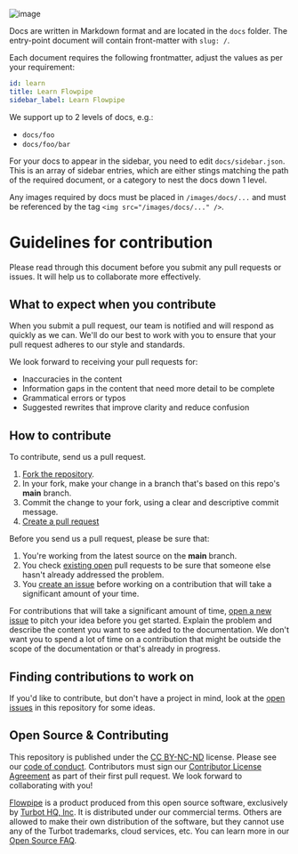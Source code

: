 ![image](https://flowpipe.io/images/open_graph_preview.png)

<!-- # Flowpipe docs format & structure -->

Docs are written in Markdown format and are located in the `docs` folder. The entry-point document will contain front-matter with `slug: /`.

Each document requires the following frontmatter, adjust the values as per your requirement:

```yaml
id: learn
title: Learn Flowpipe
sidebar_label: Learn Flowpipe
```

We support up to 2 levels of docs, e.g.:

- `docs/foo`
- `docs/foo/bar`

For your docs to appear in the sidebar, you need to edit `docs/sidebar.json`. This is an array of sidebar entries, which are either stings matching the path of the required document, or a category to nest the docs down 1 level.

Any images required by docs must be placed in `/images/docs/...` and must be referenced by the tag `<img src="/images/docs/..." />`.

# Guidelines for contribution

<!-- Thank you for your interest in contributing to Flowpipe documentation! We greatly value feedback and contributions from our community. -->

Please read through this document before you submit any pull requests or issues. It will help us to collaborate more effectively.

## What to expect when you contribute

When you submit a pull request, our team is notified and will respond as quickly as we can. We'll do our best to work with you to ensure that your pull request adheres to our style and standards.

We look forward to receiving your pull requests for:

- Inaccuracies in the content
- Information gaps in the content that need more detail to be complete
- Grammatical errors or typos
- Suggested rewrites that improve clarity and reduce confusion

## How to contribute

To contribute, send us a pull request.

1. [Fork the repository](https://help.github.com/articles/fork-a-repo/).
2. In your fork, make your change in a branch that's based on this repo's **main** branch.
3. Commit the change to your fork, using a clear and descriptive commit message.
4. [Create a pull request](https://help.github.com/articles/creating-a-pull-request-from-a-fork/)

Before you send us a pull request, please be sure that:

1. You're working from the latest source on the **main** branch.
2. You check [existing open](https://github.com/turbot/flowpipe-docs/pulls) pull requests to be sure that someone else hasn't already addressed the problem.
3. You [create an issue](https://github.com/turbot/flowpipe-docs/issues/new) before working on a contribution that will take a significant amount of your time.

For contributions that will take a significant amount of time, [open a new issue](https://github.com/turbot/flowpipe-docs/issues/new) to pitch your idea before you get started. Explain the problem and describe the content you want to see added to the documentation. We don't want you to spend a lot of time on a contribution that might be outside the scope of the documentation or that's already in progress.

## Finding contributions to work on

If you'd like to contribute, but don't have a project in mind, look at the [open issues](https://github.com/turbot/flowpipe-docs/issues/news) in this repository for some ideas.

## Open Source & Contributing

This repository is published under the [CC BY-NC-ND](https://creativecommons.org/licenses/by-nc-nd/4.0/) license. Please see our [code of conduct](https://github.com/turbot/.github/blob/main/CODE_OF_CONDUCT.md). Contributors must sign our [Contributor License Agreement](https://turbot.com/open-source#cla) as part of their first pull request. We look forward to collaborating with you!

[Flowpipe](https://flowpipe.io) is a product produced from this open source software, exclusively by [Turbot HQ, Inc](https://turbot.com). It is distributed under our commercial terms. Others are allowed to make their own distribution of the software, but they cannot use any of the Turbot trademarks, cloud services, etc. You can learn more in our [Open Source FAQ](https://turbot.com/open-source).
